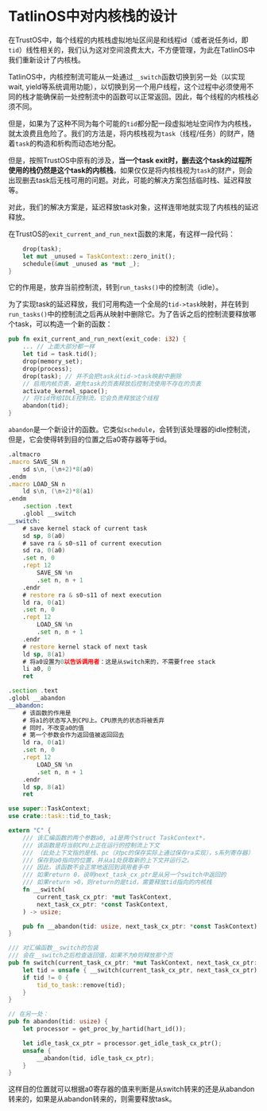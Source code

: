 # TatlinOS中对内核栈的设计

在TrustOS中，每个线程的内核栈虚拟地址区间是和线程id（或者说任务id，即`tid`）线性相关的，我们认为这对空间浪费太大，不方便管理，为此在TatlinOS中我们重新设计了内核栈。

TatlinOS中，内核控制流可能从一处通过`__switch`函数切换到另一处（以实现wait, yield等系统调用功能），以切换到另一个用户线程，这个过程中必须使用不同的栈才能确保前一处控制流中的函数可以正常返回。因此，每个线程的内核栈必须不同。

但是，如果为了这种不同为每个可能的`tid`都分配一段虚拟地址空间作为内核栈，就太浪费且危险了。我们的方法是，将内核栈视为`task`（线程/任务）的财产，随着`task`的构造和析构而动态地分配。

但是，按照TrustOS中原有的涉及，**当一个task exit时，删去这个task的过程所使用的栈仍然是这个task的内核栈**，如果仅仅是将内核栈视为`task`的财产，则会出现删去task后无栈可用的问题。对此，可能的解决方案包括临时栈、延迟释放等。

对此，我们的解决方案是，延迟释放task对象，这样连带地就实现了内核栈的延迟释放。

在TrustOS的`exit_current_and_run_next`函数的末尾，有这样一段代码：

```rust
    drop(task);
    let mut _unused = TaskContext::zero_init();
    schedule(&mut _unused as *mut _);
}
```

它的作用是，放弃当前控制流，转到`run_tasks()`中的控制流（idle）。

为了实现task的延迟释放，我们可用构造一个全局的`tid->task`映射，并在转到`run_tasks()`中的控制流之后再从映射中删除它。为了告诉之后的控制流要释放哪个task，可以构造一个新的函数：



```rust
pub fn exit_current_and_run_next(exit_code: i32) {
    ... // 上面大部分都一样 
    let tid = task.tid();
    drop(memory_set);
    drop(process);
    drop(task);	// 并不会把task从tid->task映射中删除
    // 启用内核页表，避免task的页表释放后控制流使用不存在的页表
    activate_kernel_space();
    // 将tid传给IDLE控制流，它会负责释放这个线程
    abandon(tid);
}

```

`abandon`是一个新设计的函数。它类似`schedule`，会转到该处理器的idle控制流，但是，它会使得转到目的位置之后a0寄存器等于tid。

```asm
.altmacro
.macro SAVE_SN n
    sd s\n, (\n+2)*8(a0)
.endm
.macro LOAD_SN n
    ld s\n, (\n+2)*8(a1)
.endm
    .section .text
    .globl __switch
__switch:
    # save kernel stack of current task
    sd sp, 8(a0)
    # save ra & s0~s11 of current execution
    sd ra, 0(a0)
    .set n, 0
    .rept 12
        SAVE_SN %n
        .set n, n + 1
    .endr
    # restore ra & s0~s11 of next execution
    ld ra, 0(a1)
    .set n, 0
    .rept 12
        LOAD_SN %n
        .set n, n + 1
    .endr
    # restore kernel stack of next task
    ld sp, 8(a1)
    # 将a0设置为0以告诉调用者：这是从switch来的，不需要free stack
    li a0, 0
    ret

.section .text
.globl __abandon
__abandon:
    # 该函数的作用是
    # 将a1的状态写入到CPU上。CPU原先的状态将被丢弃
    # 同时，不改变a0的值
    # 第一个参数会作为返回值被返回回去
    ld ra, 0(a1)
    .set n, 0
    .rept 12
        LOAD_SN %n
        .set n, n + 1
    .endr
    ld sp, 8(a1)
    ret

```



```rust
use super::TaskContext;
use crate::task::tid_to_task;

extern "C" {
    /// 该汇编函数的两个参数a0, a1是两个struct TaskContext*，
    /// 该函数是将当前CPU上正在运行的控制流上下文
    /// （此处上下文指的是栈、pc（对pc的保存实际上通过保存ra实现），s系列寄存器）
    /// 保存到a0指向的位置，并从a1处获取新的上下文并运行之。
    /// 因此，该函数不会正常地返回到调用者手中
    /// 如果return 0，说明next_task_cx_ptr是从另一个switch中返回的
    /// 如果return >0，则return的是tid，需要释放tid指向的内核栈
    fn __switch(
        current_task_cx_ptr: *mut TaskContext,
        next_task_cx_ptr: *const TaskContext,
    ) -> usize;

    pub fn __abandon(tid: usize, next_task_cx_ptr: *const TaskContext) -> usize;
}

/// 对汇编函数__switch的包装
/// 会在__switch之后检查返回值，如果不为0则释放那个页
pub fn switch(current_task_cx_ptr: *mut TaskContext, next_task_cx_ptr: *const TaskContext) {
    let tid = unsafe { __switch(current_task_cx_ptr, next_task_cx_ptr) };
    if tid != 0 {
        tid_to_task::remove(tid);
    }
}

// 在另一处：
pub fn abandon(tid: usize) {
    let processor = get_proc_by_hartid(hart_id());

    let idle_task_cx_ptr = processor.get_idle_task_cx_ptr();
    unsafe {
        __abandon(tid, idle_task_cx_ptr);
    }
}

```

这样目的位置就可以根据a0寄存器的值来判断是从switch转来的还是从abandon转来的，如果是从abandon转来的，则需要释放task。


